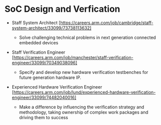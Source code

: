 # SoC Design and Verfication

* Staff System Architect [https://careers.arm.com/job/cambridge/staff-system-architect/33099/73738113632]
  * Solve challenging technical problems in next generation connected embedded devices

* Staff Verification Engineer [https://careers.arm.com/job/manchester/staff-verification-engineer/33099/70349038096] 
  * Specify and develop new hardware verification testbenches for future generation hardware IP.

* Experienced Hardware Verification Engineer [https://careers.arm.com/job/lund/experienced-hardware-verification-engineer/33099/74482040016]
  * Make a difference by influencing the verification strategy and methodology, taking ownership of complex work packages and driving them to success
